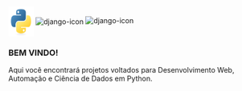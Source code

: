 <div style="display: inline_block"><br>
  <img align="center" alt="Python-icon" height="60" width="50" src="https://raw.githubusercontent.com/devicons/devicon/master/icons/python/python-original.svg">
  <img align="center" alt="django-icon" height="80" width="60" src="https://user-images.githubusercontent.com/63022500/206715217-5cc8183f-81d8-4a79-be8b-630a71680a3f.svg">
  <img alt="django-icon" height="50" width="50" src="https://user-images.githubusercontent.com/63022500/206723897-12754edc-a04c-42f5-935b-0bc7b9776ffa.svg">  
</br>
</div>

<h3>BEM VINDO!</h3> 
Aqui você encontrará projetos voltados para Desenvolvimento Web, Automação e Ciência de Dados em Python.
